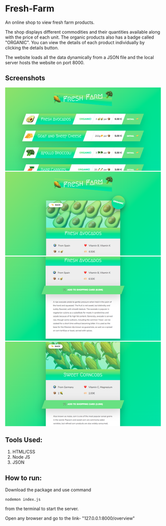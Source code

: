 # Fresh-Farm
An online shop to view fresh farm products.

The shop displays different commodities and their quantities available along with the price of each unit. The organic products also has a badge called "ORGANIC". You can view the details of each product individually by clicking the details button.

The website loads all the data dynamically from a JSON file and the local server hosts the website on port 8000.

## Screenshots

![](https://github.com/AHMRezaul/Fresh-Farm/blob/main/captured4.png)
![](https://github.com/AHMRezaul/Fresh-Farm/blob/main/captured3.png)
![](https://github.com/AHMRezaul/Fresh-Farm/blob/main/captured2.png)
![](https://github.com/AHMRezaul/Fresh-Farm/blob/main/captured1.png)


## Tools Used:
  1. HTML/CSS
  2. Node JS
  3. JSON

## How to run:
Download the package and use command 
```
nodemon index.js 
```
from the terminal to start the server.

Open any browser and go to the link- "127.0.0.1:8000/overview"
